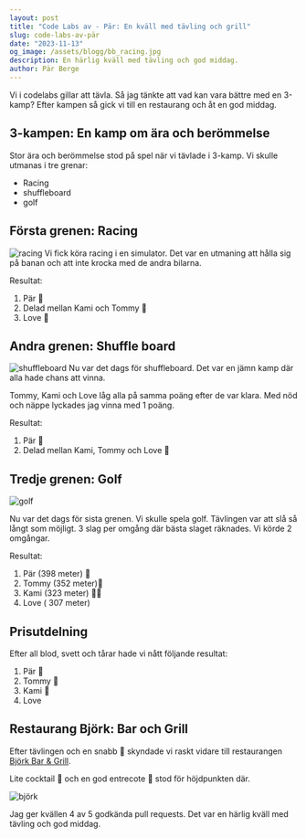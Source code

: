 ```yaml
---
layout: post
title: "Code Labs av - Pär: En kväll med tävling och grill"
slug: code-labs-av-pär
date: "2023-11-13"
og_image: /assets/blogg/bb_racing.jpg
description: En härlig kväll med tävling och god middag.
author: Pär Berge
---
```


Vi i codelabs gillar att tävla. Så jag tänkte att vad kan vara bättre med en 3-kamp?
Efter kampen så gick vi till en restaurang och åt en god middag.


## 3-kampen: En kamp om ära och berömmelse

Stor ära och berömmelse stod på spel när vi tävlade i 3-kamp. Vi skulle utmanas i tre grenar: 
* Racing
* shuffleboard
* golf

## Första grenen: Racing
![racing](/assets/blogg/bb_racing_2.jpg)
Vi fick köra racing i en simulator. Det var en utmaning att hålla sig på banan och att inte krocka med de andra bilarna. 

Resultat:
1. Pär 🥇
2. Delad mellan Kami och Tommy 🥈
3. Love 🥉

## Andra grenen: Shuffle board
![shuffleboard](/assets/blogg/bb_shuffle.jpg)
Nu var det dags för shuffleboard. Det var en jämn kamp där alla hade chans att vinna.

Tommy, Kami och Love låg alla på samma poäng efter de var klara. Med nöd och näppe lyckades jag vinna med 1 poäng.

Resultat:
1. Pär 🥇
2. Delad mellan Kami, Tommy och Love 🥈

## Tredje grenen: Golf
![golf](/assets/blogg/bb_golf.jpg)

Nu var det dags för sista grenen. Vi skulle spela golf. Tävlingen var att slå så långt som möjligt.
3 slag per omgång där bästa slaget räknades. Vi körde 2 omgångar.

Resultat:
1. Pär (398 meter) 🥇
2. Tommy (352 meter)🥈
3. Kami (323 meter) 🥉🥓
4. Love ( 307 meter)

## Prisutdelning

Efter all blod, svett och tårar hade vi nått följande resultat:
1. Pär 🥇
2. Tommy 🥈
3. Kami 🥉
4. Love

## Restaurang Björk: Bar och Grill

Efter tävlingen och en snabb 🍺 skyndade vi raskt vidare till restaurangen [Björk Bar & Grill](https://bjorkbarochgrill.se/).

Lite cocktail 🍹 och en god entrecote 🥩 stod för höjdpunkten där.

![björk](/assets/blogg/bjork_dessert.jpg)


Jag ger kvällen 4 av 5 godkända pull requests. Det var en härlig kväll med tävling och god middag.